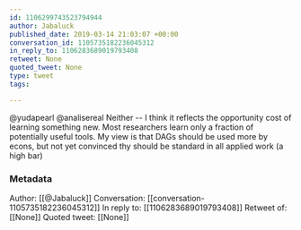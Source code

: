 ```yaml
---
id: 1106299743523794944
author: Jabaluck
published_date: 2019-03-14 21:03:07 +00:00
conversation_id: 1105735182236045312
in_reply_to: 1106283689019793408
retweet: None
quoted_tweet: None
type: tweet
tags:

---
```


@yudapearl @analisereal Neither -- I think it reflects the opportunity cost of learning something new. Most researchers learn only a fraction of potentially useful tools. My view is that DAGs should be used more by econs, but not yet convinced thy should be standard in all applied work (a high bar)

### Metadata

Author: [[@Jabaluck]]
Conversation: [[conversation-1105735182236045312]]
In reply to: [[1106283689019793408]]
Retweet of: [[None]]
Quoted tweet: [[None]]
